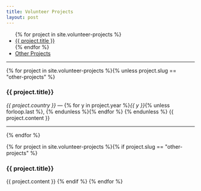 ```yaml
---
title: Volunteer Projects
layout: post
---
```


<ul>
{% for project in site.volunteer-projects %}
<li><a href="{{ baseurl }}/volunteer-projects/#{{ project.slug }}">{{ project.title }}</a></li>
{% endfor %}
<li><a href="{{ baseurl }}/volunteer-projects/#other-projects">Other Projects</a></li>
</ul>

___

{% for project in site.volunteer-projects %}{% unless project.slug == "other-projects" %}
<h3 id="{{ project.slug }}">{{ project.title}}</h3>
<em>{{ project.country }}</em> — {% for y in project.year %}<em>{{ y }}</em>{% unless forloop.last %}, {% endunless %}{% endfor %}
{% endunless %}
{{ project.content }}
<hr />
{% endfor %}

{% for project in site.volunteer-projects %}{% if project.slug == "other-projects" %}
<h3 id="{{ project.slug }}">{{ project.title}}</h3>
{{ project.content }}
{% endif %}
{% endfor %}